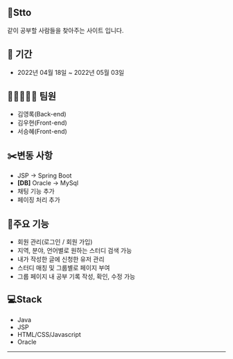 ## 🧑‍Stto<br>
같이 공부할 사람들을 찾아주는 사이트 입니다.

## 📆 기간
* 2022년 04월 18일 ~ 2022년 05월 03일
 
## 🧑🏻‍🤝‍🧑🏻 팀원
* 김영록(Back-end)
* 김우현(Front-end)
* 서승혜(Front-end)

## ✂️변동 사항
- JSP → Spring Boot
- **[DB]** Oracle → MySql
- 채팅 기능 추가
- 페이징 처리 추가

## 📓주요 기능
* 회원 관리(로그인 / 회원 가입)
* 지역, 분야, 언어별로 원하는 스터디 검색 가능
* 내가 작성한 글에 신청한 유저 관리
* 스터디 매칭 및 그룹별로 페이지 부여
* 그룹 페이지 내 공부 기록 작성, 확인, 수정 가능

💻Stack
---
* Java
* JSP
* HTML/CSS/Javascript
* Oracle
---
